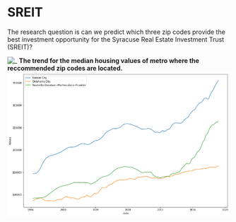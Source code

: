 # SREIT
The research question is can we predict which three zip codes provide the best investment opportunity for the Syracuse Real Estate Investment Trust (SREIT)?

![_ ](https://www.eastrenfrewshire.gov.uk/media/image/5/m/House_building.jpg)
**The trend for the median housing values of metro where the reccommended zip codes are located.**
![_ ](https://github.com/toraaglobal/SREIT/blob/master/metro.png)
